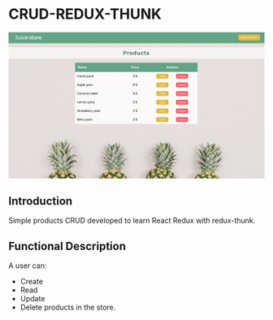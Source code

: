 # CRUD-REDUX-THUNK

![juice-store](./img/juice-store.png)

## Introduction

Simple products CRUD developed to learn React Redux with redux-thunk.

## Functional Description

A user can:
- Create
- Read
- Update
- Delete
products in the store.